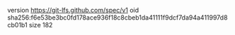 version https://git-lfs.github.com/spec/v1
oid sha256:f6e53be3bc0fd178ace936f18c8cbeb1da41111f9dcf7da94a411997d8cb01b1
size 182
